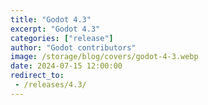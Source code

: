 ```yaml
---
title: "Godot 4.3"
excerpt: "Godot 4.3"
categories: ["release"]
author: "Godot contributors"
image: /storage/blog/covers/godot-4-3.webp
date: 2024-07-15 12:00:00
redirect_to:
 - /releases/4.3/
---
```

